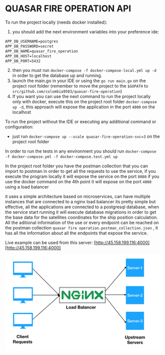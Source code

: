# QUASAR FIRE OPERATION API

To run the project locally (needs docker installed):
1. you should add the next environment variables into your preference ide:
```
APP_DB_USERNAME=postgres
APP_DB_PASSWORD=secret
APP_DB_NAME=quasar_fire_operation
APP_DB_HOST=localhost
APP_DB_PORT=5432
```
2. then you must run `docker-compose -f docker-compose-local.yml up -d` in order to get the database up and running.
3. launch the main.go in your IDE or using the `go run main.go` on the project root folder 
   (remember to move the project to the `$GOPATH` to `src/github.com/colombia9503/quasar-fire-operation`)
4. If you want you can use the next command to run the project locally only with docker, 
   execute this on the project root folder `docker-compose up -d`, this approach will expose 
   the application in the port `4000` on the localhost

To run the project without the IDE or executing any additional command or configuration:
- just run `docker-compose up --scale quasar-fire-operation-svc=3` on the project root folder

In order to run the tests in any environment you should run `docker-compose -f docker-compose.yml -f docker-compose.test.yml up`

In the project root folder you have the postman collection that you can import to postman in order
to get all the requests to use the service, if you execute the program locally it will expose the service
on the port `8080` if you use the docker command on the 4th point it will expose on the port `4000` using a load balancer

it uses a simple architecture based on microservices, can have multiple instances that are connected to a nginx load balancer
its pretty simple but effective, all the applications are connected to a postgresql database, when the service start running it will
execute database migrations in order to get the base data for the satellites coordinates for the ship position calculation.
All the aditional information of the use or every endpoint can be reached on the postman collection `quasar fire operation.postman_collection.json`
, it has all the information about all the endpoints that expose the service.

Live example can be used from this server: [http://45.158.199.116:4000][http://45.158.199.116:4000]

![image info](architecture.png)


[http://45.158.199.116/api/v1/topsecret]: http://45.158.199.116/api/v1/topsecret
